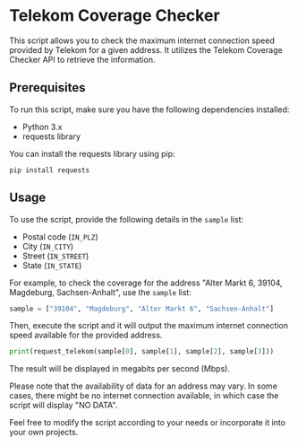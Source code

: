 # Telekom Coverage Checker

This script allows you to check the maximum internet connection speed provided by Telekom for a given address. It utilizes the Telekom Coverage Checker API to retrieve the information.

## Prerequisites

To run this script, make sure you have the following dependencies installed:

- Python 3.x
- requests library

You can install the requests library using pip:

```
pip install requests
```

## Usage

To use the script, provide the following details in the `sample` list:

- Postal code (`IN_PLZ`)
- City (`IN_CITY`)
- Street (`IN_STREET`)
- State (`IN_STATE`)

For example, to check the coverage for the address "Alter Markt 6, 39104, Magdeburg, Sachsen-Anhalt", use the `sample` list:

```python
sample = ["39104", "Magdeburg", "Alter Markt 6", "Sachsen-Anhalt"]
```

Then, execute the script and it will output the maximum internet connection speed available for the provided address.

```python
print(request_telekom(sample[0], sample[1], sample[2], sample[3]))
```

The result will be displayed in megabits per second (Mbps).

Please note that the availability of data for an address may vary. In some cases, there might be no internet connection available, in which case the script will display "NO DATA".

Feel free to modify the script according to your needs or incorporate it into your own projects.
